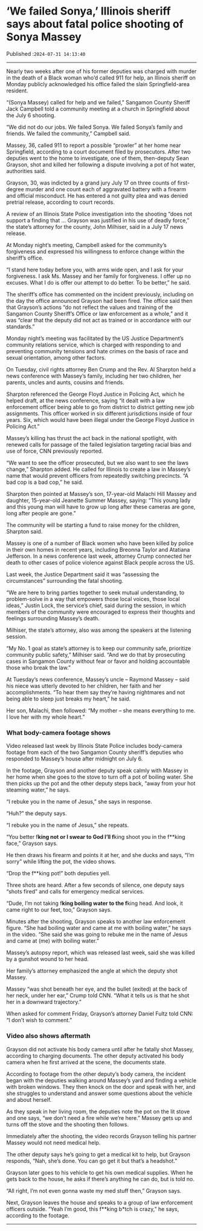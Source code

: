 # ‘We failed Sonya,’ Illinois sheriff says about fatal police shooting of Sonya Massey

Published :`2024-07-31 14:13:40`

---

Nearly two weeks after one of his former deputies was charged with murder in the death of a Black woman who’d called 911 for help, an Illinois sheriff on Monday publicly acknowledged his office failed the slain Springfield-area resident.

“(Sonya Massey) called for help and we failed,” Sangamon County Sheriff Jack Campbell told a community meeting at a church in Springfield about the July 6 shooting.

“We did not do our jobs. We failed Sonya. We failed Sonya’s family and friends. We failed the community,” Campbell said.

Massey, 36, called 911 to report a possible “prowler” at her home near Springfield, according to a court document filed by prosecutors. After two deputies went to the home to investigate, one of them, then-deputy Sean Grayson, shot and killed her following a dispute involving a pot of hot water, authorities said.

Grayson, 30, was indicted by a grand jury July 17 on three counts of first-degree murder and one count each of aggravated battery with a firearm and official misconduct. He has entered a not guilty plea and was denied pretrial release, according to court records.

A review of an Illinois State Police investigation into the shooting “does not support a finding that … Grayson was justified in his use of deadly force,” the state’s attorney for the county, John Milhiser, said in a July 17 news release.

At Monday night’s meeting, Campbell asked for the community’s forgiveness and expressed his willingness to enforce change within the sheriff’s office.

“I stand here today before you, with arms wide open, and I ask for your forgiveness. I ask Ms. Massey and her family for forgiveness. I offer up no excuses. What I do is offer our attempt to do better. To be better,” he said.

The sheriff’s office has commented on the incident previously, including on the day the office announced Grayson had been fired. The office said then that Grayson’s actions “do not reflect the values and training of the Sangamon County Sheriff’s Office or law enforcement as a whole,” and it was “clear that the deputy did not act as trained or in accordance with our standards.”

Monday night’s meeting was facilitated by the US Justice Department’s community relations service, which is charged with responding to and preventing community tensions and hate crimes on the basis of race and sexual orientation, among other factors.

On Tuesday, civil rights attorney Ben Crump and the Rev. Al Sharpton held a news conference with Massey’s family, including her two children, her parents, uncles and aunts, cousins and friends.

Sharpton referenced the George Floyd Justice in Policing Act, which he helped draft, at the news conference, saying “it dealt with a law enforcement officer being able to go from district to district getting new job assignments. This officer worked in six different jurisdictions inside of four years. Six, which would have been illegal under the George Floyd Justice in Policing Act.”

Massey’s killing has thrust the act back in the national spotlight, with renewed calls for passage of the failed legislation targeting racial bias and use of force, CNN previously reported.

“We want to see the officer prosecuted, but we also want to see the laws change,” Sharpton added. He called for Illinois to create a law in Massey’s name that would prevent  officers from repeatedly switching precincts. “A bad cop is a bad cop,” he said.

Sharpton then pointed at Massey’s son, 17-year-old Malachi Hill Massey and daughter, 15-year-old Jeanette Summer Massey, saying: “This young lady and this young man will have to grow up long after these cameras are gone, long after people are gone.”

The community will be starting a fund to raise money for the children, Sharpton said.

Massey is one of a number of Black women who have been killed by police in their own homes in recent years, including Breonna Taylor and Atatiana Jefferson. In a news conference last week, attorney Crump connected her death to other cases of police violence against Black people across the US.

Last week, the Justice Department said it was “assessing the circumstances” surrounding the fatal shooting.

“We are here to bring parties together to seek mutual understanding, to problem-solve in a way that empowers those local voices, those local ideas,” Justin Lock, the service’s chief, said during the session, in which members of the community were encouraged to express their thoughts and feelings surrounding Massey’s death.

Milhiser, the state’s attorney, also was among the speakers at the listening session.

“My No. 1 goal as state’s attorney is to keep our community safe, prioritize community public safety,” Milhiser said. “And we do that by prosecuting cases in Sangamon County without fear or favor and holding accountable those who break the law.”

At Tuesday’s news conference, Massey’s uncle – Raymond Massey – said his niece was utterly devoted to her children, her faith and her accomplishments. “To hear them say they’re having nightmares and not being able to sleep just breaks my heart,” he said.

Her son, Malachi, then followed: “My mother – she means everything to me. I love her with my whole heart.”

### What body-camera footage shows

Video released last week by Illinois State Police includes body-camera footage from each of the two Sangamon County sheriff’s deputies who responded to Massey’s house after midnight on July 6.

In the footage, Grayson and another deputy speak calmly with Massey in her home when she goes to the stove to turn off a pot of boiling water. She then picks up the pot and the other deputy steps back, “away from your hot steaming water,” he says.

“I rebuke you in the name of Jesus,” she says in response.

“Huh?” the deputy says.

“I rebuke you in the name of Jesus,” she repeats.

“You better f**king not or I swear to God I’ll f**king shoot you in the f**king face,” Grayson says.

He then draws his firearm and points it at her, and she ducks and says, “I’m sorry” while lifting the pot, the video shows.

“Drop the f**king pot!” both deputies yell.

Three shots are heard. After a few seconds of silence, one deputy says “shots fired” and calls for emergency medical services.

“Dude, I’m not taking f**king boiling water to the f**king head. And look, it came right to our feet, too,” Grayson says.

Minutes after the shooting, Grayson speaks to another law enforcement figure. “She had boiling water and came at me with boiling water,” he says in the video. “She said she was going to rebuke me in the name of Jesus and came at (me) with boiling water.”

Massey’s autopsy report, which was released last week, said she was killed by a gunshot wound to her head.

Her family’s attorney emphasized the angle at which the deputy shot Massey.

Massey “was shot beneath her eye, and the bullet (exited) at the back of her neck, under her ear,” Crump told CNN. “What it tells us is that he shot her in a downward trajectory.”

When asked for comment Friday, Grayson’s attorney Daniel Fultz told CNN: “I don’t wish to comment.”

### Video also shows aftermath

Grayson did not activate his body camera until after he fatally shot Massey, according to charging documents. The other deputy activated his body camera when he first arrived at the scene, the documents state.

According to footage from the other deputy’s body camera, the incident began with the deputies walking around Massey’s yard and finding a vehicle with broken windows. They then knock on the door and speak with her, and she struggles to understand and answer some questions about the vehicle and about herself.

As they speak in her living room, the deputies note the pot on the lit stove and one says, “we don’t need a fire while we’re here.” Massey gets up and turns off the stove and the shooting then follows.

Immediately after the shooting, the video records Grayson telling his partner Massey would not need medical help.

The other deputy says he’s going to get a medical kit to help, but Grayson responds, “Nah, she’s done. You can go get it but that’s a headshot.”

Grayson later goes to his vehicle to get his own medical supplies. When he gets back to the house, he asks if there’s anything he can do, but is told no.

“All right, I’m not even gonna waste my med stuff then,” Grayson says.

Next, Grayson leaves the house and speaks to a group of law enforcement officers outside. “Yeah I’m good, this f**king b*tch is crazy,” he says, according to the footage.

---

